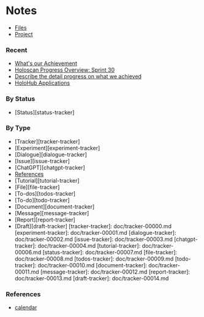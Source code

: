 # Notes
- [Files](doc\.md)
- [Project](doc\project.md)

### Recent
- [What's our Achievement](draft/draft-00000.md)
- [Holoscan Progress Overview: Sprint 30](doc/report-00000.md)
- [Describe the detail progress on what we achieved](doc/todo-00000)
- [HoloHub Applications](doc/report-00002.md)


### By Status
- [Status][status-tracker]

### By Type
- [Tracker][tracker-tracker]
- [Experiment][experiment-tracker]
- [Dialogue][dialogue-tracker]
- [Issue][issue-tracker]
- [ChatGPT][chatgpt-tracker]
- [References](doc\reference.md)
- [Tutorial][tutorial-tracker]
- [File][file-tracker]
- [To-dos][todos-tracker]
- [To-do][todo-tracker]
- [Document][document-tracker]
- [Message][message-tracker]
- [Report][report-tracker]
- [Draft][draft-tracker]
[tracker-tracker]: doc/tracker-00000.md
[experiment-tracker]: doc/tracker-00001.md
[dialogue-tracker]: doc/tracker-00002.md
[issue-tracker]: doc/tracker-00003.md
[chatgpt-tracker]: doc/tracker-00004.md
[tutorial-tracker]: doc/tracker-00006.md
[status-tracker]: doc/tracker-00007.md
[file-tracker]: doc/tracker-00008.md
[todos-tracker]: doc/tracker-00009.md
[todo-tracker]: doc/tracker-00010.md
[document-tracker]: doc/tracker-00011.md
[message-tracker]: doc/tracker-00012.md
[report-tracker]: doc/tracker-00013.md
[draft-tracker]: doc/tracker-00014.md
### References
- [calendar](https://calendar.google.com/)

